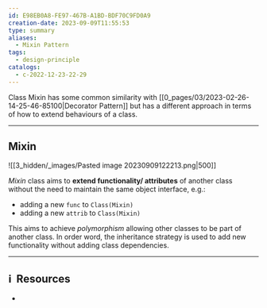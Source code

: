 ```yaml
---
id: E98EB0A8-FE97-467B-A1BD-BDF70C9FD0A9
creation-date: 2023-09-09T11:55:53
type: summary
aliases:
  - Mixin Pattern
tags:
  - design-principle
catalogs:
  - c-2022-12-23-22-29
---
```


Class Mixin has some common similarity with [[0_pages/03/2023-02-26-14-25-46-85100|Decorator Pattern]] but has a different approach in terms of how to extend behaviours of a class. 

---
## Mixin 

![[3_hidden/_images/Pasted image 20230909122213.png|500]]

*Mixin* class aims to **extend functionality/ attributes** of another class without the need to maintain the same object interface, e.g.: 
- adding a new `func` to `Class(Mixin)`
- adding a new `attrib` to `Class(Mixin)`

This aims to achieve *polymorphism* allowing other classes to be part of another class. In order word, the inheritance strategy is used to add new functionality without adding class dependencies. 


---
## ℹ️  Resources
- 